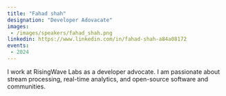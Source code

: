 ```yaml
---
title: "Fahad shah"
designation: "Developer Adovacate"
images:
 - /images/speakers/fahad_shah.png
linkedin: https://www.linkedin.com/in/fahad-shah-a84a08172
events:
 - 2024
---
```


I work at RisingWave Labs as a developer advocate. I am passionate about stream processing, real-time analytics, and open-source software and communities.